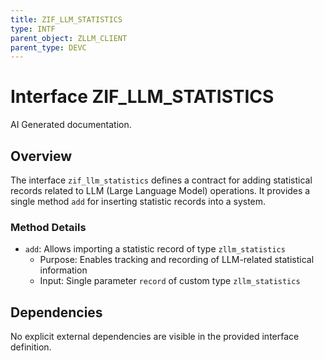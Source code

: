 ```yaml
---
title: ZIF_LLM_STATISTICS
type: INTF
parent_object: ZLLM_CLIENT
parent_type: DEVC
---
```


# Interface ZIF_LLM_STATISTICS

AI Generated documentation.
## Overview
The interface `zif_llm_statistics` defines a contract for adding statistical records related to LLM (Large Language Model) operations. It provides a single method `add` for inserting statistic records into a system.

### Method Details
- `add`: Allows importing a statistic record of type `zllm_statistics`
  - Purpose: Enables tracking and recording of LLM-related statistical information
  - Input: Single parameter `record` of custom type `zllm_statistics`

## Dependencies
No explicit external dependencies are visible in the provided interface definition.

